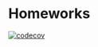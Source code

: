 # Homeworks
[![codecov](https://codecov.io/gh/Vivrina/Homeworks/branch/Irina/graph/badge.svg?token=WY9J63TS9T)](https://codecov.io/gh/Vivrina/Homeworks)
